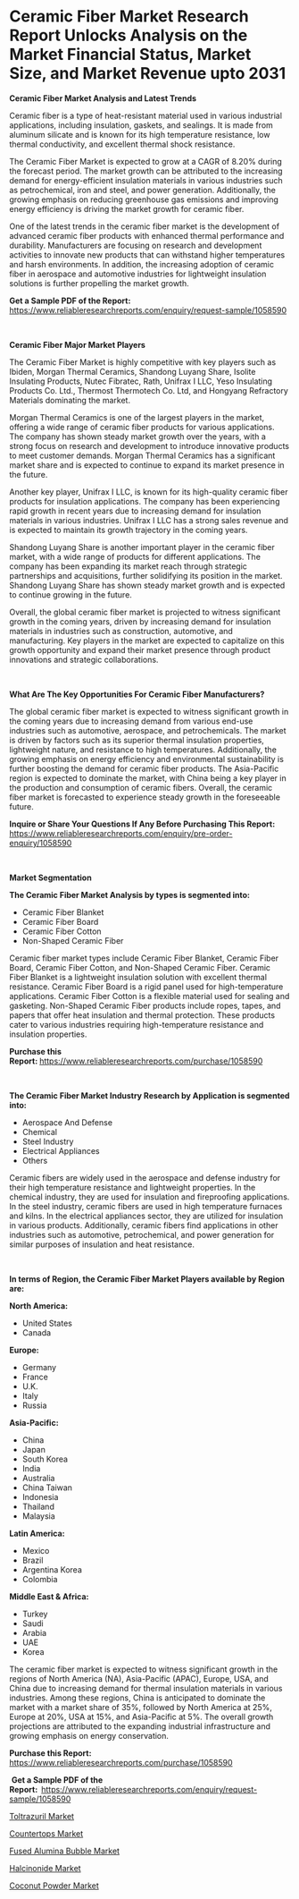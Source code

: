 <p><h1>Ceramic Fiber Market Research Report Unlocks Analysis on the Market Financial Status, Market Size, and Market Revenue upto 2031</h1></p><p><strong>Ceramic Fiber Market Analysis and Latest Trends</strong></p>
<p><p>Ceramic fiber is a type of heat-resistant material used in various industrial applications, including insulation, gaskets, and sealings. It is made from aluminum silicate and is known for its high temperature resistance, low thermal conductivity, and excellent thermal shock resistance.</p><p>The Ceramic Fiber Market is expected to grow at a CAGR of 8.20% during the forecast period. The market growth can be attributed to the increasing demand for energy-efficient insulation materials in various industries such as petrochemical, iron and steel, and power generation. Additionally, the growing emphasis on reducing greenhouse gas emissions and improving energy efficiency is driving the market growth for ceramic fiber.</p><p>One of the latest trends in the ceramic fiber market is the development of advanced ceramic fiber products with enhanced thermal performance and durability. Manufacturers are focusing on research and development activities to innovate new products that can withstand higher temperatures and harsh environments. In addition, the increasing adoption of ceramic fiber in aerospace and automotive industries for lightweight insulation solutions is further propelling the market growth.</p></p>
<p><strong>Get a Sample PDF of the Report:&nbsp;</strong> <a href="https://www.reliableresearchreports.com/enquiry/request-sample/1058590">https://www.reliableresearchreports.com/enquiry/request-sample/1058590</a></p>
<p>&nbsp;</p>
<p><strong>Ceramic Fiber Major Market Players</strong></p>
<p><p>The Ceramic Fiber Market is highly competitive with key players such as Ibiden, Morgan Thermal Ceramics, Shandong Luyang Share, Isolite Insulating Products, Nutec Fibratec, Rath, Unifrax I LLC, Yeso Insulating Products Co. Ltd., Thermost Thermotech Co. Ltd, and Hongyang Refractory Materials dominating the market. </p><p>Morgan Thermal Ceramics is one of the largest players in the market, offering a wide range of ceramic fiber products for various applications. The company has shown steady market growth over the years, with a strong focus on research and development to introduce innovative products to meet customer demands. Morgan Thermal Ceramics has a significant market share and is expected to continue to expand its market presence in the future.</p><p>Another key player, Unifrax I LLC, is known for its high-quality ceramic fiber products for insulation applications. The company has been experiencing rapid growth in recent years due to increasing demand for insulation materials in various industries. Unifrax I LLC has a strong sales revenue and is expected to maintain its growth trajectory in the coming years.</p><p>Shandong Luyang Share is another important player in the ceramic fiber market, with a wide range of products for different applications. The company has been expanding its market reach through strategic partnerships and acquisitions, further solidifying its position in the market. Shandong Luyang Share has shown steady market growth and is expected to continue growing in the future.</p><p>Overall, the global ceramic fiber market is projected to witness significant growth in the coming years, driven by increasing demand for insulation materials in industries such as construction, automotive, and manufacturing. Key players in the market are expected to capitalize on this growth opportunity and expand their market presence through product innovations and strategic collaborations.</p></p>
<p>&nbsp;</p>
<p><strong>What Are The Key Opportunities For Ceramic Fiber Manufacturers?</strong></p>
<p><p>The global ceramic fiber market is expected to witness significant growth in the coming years due to increasing demand from various end-use industries such as automotive, aerospace, and petrochemicals. The market is driven by factors such as its superior thermal insulation properties, lightweight nature, and resistance to high temperatures. Additionally, the growing emphasis on energy efficiency and environmental sustainability is further boosting the demand for ceramic fiber products. The Asia-Pacific region is expected to dominate the market, with China being a key player in the production and consumption of ceramic fibers. Overall, the ceramic fiber market is forecasted to experience steady growth in the foreseeable future.</p></p>
<p><strong>Inquire or Share Your Questions If Any Before Purchasing This Report:</strong> <a href="https://www.reliableresearchreports.com/enquiry/pre-order-enquiry/1058590">https://www.reliableresearchreports.com/enquiry/pre-order-enquiry/1058590</a></p>
<p>&nbsp;</p>
<p><strong>Market Segmentation</strong></p>
<p><strong>The Ceramic Fiber Market Analysis by types is segmented into:</strong></p>
<p><ul><li>Ceramic Fiber Blanket</li><li>Ceramic Fiber Board</li><li>Ceramic Fiber Cotton</li><li>Non-Shaped Ceramic Fiber</li></ul></p>
<p><p>Ceramic fiber market types include Ceramic Fiber Blanket, Ceramic Fiber Board, Ceramic Fiber Cotton, and Non-Shaped Ceramic Fiber. Ceramic Fiber Blanket is a lightweight insulation solution with excellent thermal resistance. Ceramic Fiber Board is a rigid panel used for high-temperature applications. Ceramic Fiber Cotton is a flexible material used for sealing and gasketing. Non-Shaped Ceramic Fiber products include ropes, tapes, and papers that offer heat insulation and thermal protection. These products cater to various industries requiring high-temperature resistance and insulation properties.</p></p>
<p><strong>Purchase this Report:&nbsp;</strong><a href="https://www.reliableresearchreports.com/purchase/1058590">https://www.reliableresearchreports.com/purchase/1058590</a></p>
<p>&nbsp;</p>
<p><strong>The Ceramic Fiber Market Industry Research by Application is segmented into:</strong></p>
<p><ul><li>Aerospace And Defense</li><li>Chemical</li><li>Steel Industry</li><li>Electrical Appliances</li><li>Others</li></ul></p>
<p><p>Ceramic fibers are widely used in the aerospace and defense industry for their high temperature resistance and lightweight properties. In the chemical industry, they are used for insulation and fireproofing applications. In the steel industry, ceramic fibers are used in high temperature furnaces and kilns. In the electrical appliances sector, they are utilized for insulation in various products. Additionally, ceramic fibers find applications in other industries such as automotive, petrochemical, and power generation for similar purposes of insulation and heat resistance.</p></p>
<p>&nbsp;</p>
<p><strong>In terms of Region, the Ceramic Fiber Market Players available by Region are:</strong></p>
<p>
    <p> <strong> North America: </strong>
        <ul>
            <li>United States</li>
            <li>Canada</li>
        </ul>
        </p> 
    <p> <strong> Europe: </strong>
        <ul>
            <li>Germany</li>
            <li>France</li>
            <li>U.K.</li>
            <li>Italy</li>
            <li>Russia</li>
        </ul>
        </p> 
    <p> <strong> Asia-Pacific: </strong>
        <ul>
            <li>China</li>
            <li>Japan</li>
            <li>South Korea</li>
            <li>India</li>
            <li>Australia</li>
            <li>China Taiwan</li>
            <li>Indonesia</li>
            <li>Thailand</li>
            <li>Malaysia</li>
        </ul>
        </p> 
    <p> <strong> Latin America: </strong>
        <ul>
            <li>Mexico</li>
            <li>Brazil</li>
            <li>Argentina Korea</li>
            <li>Colombia</li>
        </ul>
        </p> 
    <p> <strong> Middle East & Africa: </strong>
        <ul>
            <li>Turkey</li>
            <li>Saudi</li>
            <li>Arabia</li>
            <li>UAE</li>
            <li>Korea</li>
        </ul>
    </p>
    </p>
<p><p>The ceramic fiber market is expected to witness significant growth in the regions of North America (NA), Asia-Pacific (APAC), Europe, USA, and China due to increasing demand for thermal insulation materials in various industries. Among these regions, China is anticipated to dominate the market with a market share of 35%, followed by North America at 25%, Europe at 20%, USA at 15%, and Asia-Pacific at 5%. The overall growth projections are attributed to the expanding industrial infrastructure and growing emphasis on energy conservation.</p></p>
<p><strong>Purchase this Report: </strong><a href="https://www.reliableresearchreports.com/purchase/1058590">https://www.reliableresearchreports.com/purchase/1058590</a></p>
<p>&nbsp;<strong>Get a Sample PDF of the Report:&nbsp;&nbsp;</strong><a href="https://www.reliableresearchreports.com/enquiry/request-sample/1058590">https://www.reliableresearchreports.com/enquiry/request-sample/1058590</a></p>
<p><strong></strong></p>
<p><p><a href="https://issuu.com/reportprime-2/docs/toltrazuril-market-size-2030.pptx">Toltrazuril Market</a></p><p><a href="https://github.com/myacatherineblakecaczo9vcsw/Market-Research-Report-List-1/blob/main/countertops-market.md">Countertops Market</a></p><p><a href="https://view.publitas.com/reportprime-1/fused-alumina-bubble-market-share-market-new-trends-analysis-report-by-type-by-application-by-end-use-by-region-and-segment-forecasts-2023-2030/">Fused Alumina Bubble Market</a></p><p><a href="https://issuu.com/reportprime-2/docs/halcinonide-market-size-2030.pptx">Halcinonide Market</a></p><p><a href="https://flame-sidecar-702.notion.site/Coconut-Powder-Market-Growth-Market-Trends-COVID-19-Impact-and-Forecasts-for-period-from-2024-2-e87ae8919b064e60a4264850c1d1b1eb">Coconut Powder Market</a></p></p>